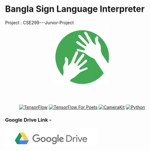 # Bangla Sign Language Interpreter 
Project : CSE299---Junior-Project
<p align="center">
    <a href="https://github.com/niyazed/Bangla_SignLanguage-CSE299" target="_blank">
        <img alt='Bangla Sign Language' src='repo/bsl-180.png' />
    </a>
    <br>
</p>
<br><br>
<p align="center">
    <a href="https://www.tensorflow.org/get_started"><img src="https://img.shields.io/badge/TensorFlow-v1.7.0-orange.svg?longCache=true&style=flat-square" alt="TensorFlow"></a>
    <a href="https://codelabs.developers.google.com/codelabs/tensorflow-for-poets/#0"><img src="https://img.shields.io/badge/CodeLab-tof-blue.svg?longCache=true&style=flat-square" alt="TensorFlow For Poets"></a>
    <a href="https://docs.camerakit.website/#/"><img src="https://img.shields.io/badge/CameraKit-v0.13.1-lightgrey.svg?longCache=true&style=flat-square" alt="CameraKit"></a>
    <a href="https://www.python.org/downloads/release/python-360/"><img src="https://img.shields.io/badge/python-v3.6-brightgreen.svg?longCache=true&style=flat-square" alt="Python"></a>
</p>

<p align="center">
<h3>Google Drive Link -</h3>
    <a href="https://drive.google.com/file/d/1uGpZy1fZyF2xbpuoV6j05MuW0A5SLqpd/view" target="_blank">
        <img alt='Google Drive' src='repo/google-drive.png'/>
    </a>

</p>
